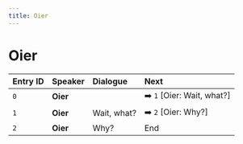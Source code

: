 ```yaml
---
title: Oier
---
```


# Oier


| Entry ID | Speaker | Dialogue | Next |
| :------- | :------ | :------- | :------------ |
| `0` | **Oier** |  | ➡️ `1` \[Oier: Wait, what?\] |
| `1` | **Oier** | Wait, what? | ➡️ `2` \[Oier: Why?\] |
| `2` | **Oier** | Why? | End |
